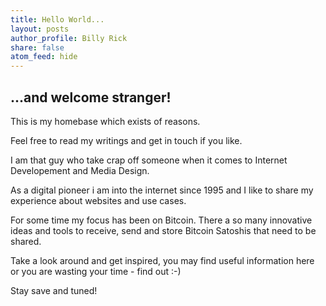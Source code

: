 ```yaml
---
title: Hello World...
layout: posts
author_profile: Billy Rick
share: false
atom_feed: hide
---
```


## ...and welcome stranger!
This is my homebase which exists of reasons.

Feel free to read my writings and get in touch if you like.

I am that guy who take crap off someone when it comes to Internet Developement and Media Design.

As a digital pioneer i am into the internet since 1995 and I like to share my experience about websites and use cases.

For some time my focus has been on Bitcoin.  There a so many innovative ideas and tools to receive, send and store Bitcoin Satoshis that need to be shared.

Take a look around and get inspired, you may find useful information here or you are wasting your time - find out :-)


Stay save and tuned!

